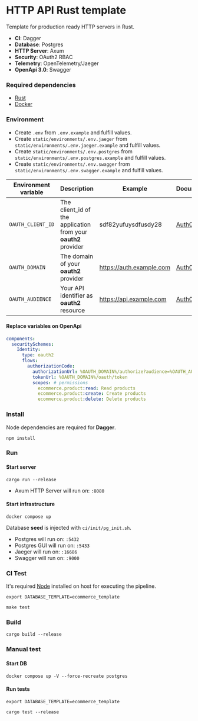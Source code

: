 # HTTP API Rust template

Template for production ready HTTP servers in Rust.

- **CI**: Dagger
- **Database**: Postgres
- **HTTP Server**: Axum
- **Security**: OAuth2 RBAC
- **Telemetry**: OpenTelemetry/Jaeger
- **OpenApi 3.0**: Swagger

### Required dependencies

- [Rust](https://www.rust-lang.org/tools/install)
- [Docker](https://docs.docker.com/engine/install/)

### Environment

- Create `.env` from `.env.example` and fulfill values.
- Create `static/environments/.env.jaeger` from `static/environments/.env.jaeger.example` and fulfill values.
- Create `static/environments/.env.postgres` from `static/environments/.env.postgres.example` and fulfill values.
- Create `static/environments/.env.swagger` from `static/environments/.env.swagger.example` and fulfill values.

| Environment variable | Description                                                    | Example                  | Documentation                                                                 |
|----------------------|----------------------------------------------------------------|--------------------------|-------------------------------------------------------------------------------|
| `OAUTH_CLIENT_ID`    | The client_id of the application from your **oauth2** provider | sdf82yufuysdfusdy28      | [Auth0](https://auth0.com/docs/get-started/applications/application-settings) |
| `OAUTH_DOMAIN`       | The domain of your **oauth2** provider                         | https://auth.example.com | [Auth0](https://auth0.com/docs/customize/custom-domains)                      |
| `OAUTH_AUDIENCE`     | Your API identifier as **oauth2** resource                     | https://api.example.com  | [Auth0](https://auth0.com/docs/get-started/apis/api-settings)                 |

#### Replace variables on OpenApi

```yaml
components:
  securitySchemes:
    Identity:
      type: oauth2
      flows:
        authorizationCode:
          authorizationUrl: %OAUTH_DOMAIN%/authorize?audience=%OAUTH_AUDIENCE%
          tokenUrl: %OAUTH_DOMAIN%/oauth/token
          scopes: # permissions
            ecommerce.product:read: Read products
            ecommerce.product:create: Create products
            ecommerce.product:delete: Delete products
```

### Install

Node dependencies are required for **Dagger**.

```shell
npm install
```

### Run

#### Start server

```shell
cargo run --release
```

- Axum HTTP Server will run on: `:8080`

#### Start infrastructure

```shell
docker compose up
```

Database **seed** is injected with `ci/init/pg_init.sh`.

- Postgres will run on: `:5432`
- Postgres GUI will run on: `:5433`
- Jaeger will run on: `:16686`
- Swagger will run on: `:9000`

### CI Test

It's required [Node](https://nodejs.org/en) installed on host for executing the pipeline.

```shell
export DATABASE_TEMPLATE=ecommerce_template

make test
```

### Build

```shell
cargo build --release
```

### Manual test

#### Start DB

```shell
docker compose up -V --force-recreate postgres
```

#### Run tests

```shell
export DATABASE_TEMPLATE=ecommerce_template

cargo test --release
```
